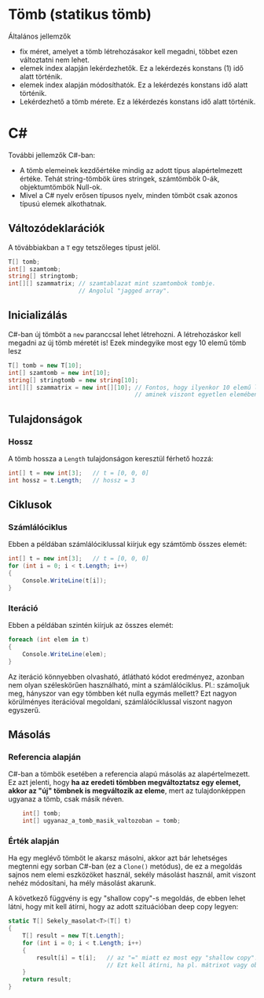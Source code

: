# Tömb (statikus tömb)

Általános jellemzők
- fix méret, amelyet a tömb létrehozásakor kell megadni, többet ezen változtatni nem lehet.
- elemek index alapján lekérdezhetők. Ez a lekérdezés konstans (1) idő alatt történik. 
- elemek index alapján módosíthatók. Ez a lekérdezés konstans idő alatt történik.
- Lekérdezhető a tömb mérete. Ez a lékérdezés konstans idő alatt történik. 

# C\#
További jellemzők C\#-ban:
- A tömb elemeinek kezdőértéke mindig az adott típus alapértelmezett értéke. Tehát string-tömbök üres stringek, számtömbök 0-ák, objektumtömbök Null-ok. 
- Mivel a C\# nyelv erősen típusos nyelv, minden tömböt csak azonos típusú elemek alkothatnak.

## Változódeklarációk
A tövábbiakban a ``T`` egy tetszőleges típust jelöl. 
```cs
T[] tomb;
int[] szamtomb;
string[] stringtomb;
int[][] szammatrix; // szamtablazat mint szamtombok tombje. 
                    // Angolul "jagged array".
```

## Inicializálás
C#-ban új tömböt a ``new`` paranccsal lehet létrehozni. A létrehozáskor kell megadni az új tömb méretét is! Ezek mindegyike most egy 10 elemű tömb lesz
```cs
T[] tomb = new T[10];
int[] szamtomb = new int[10];
string[] stringtomb = new string[10];
int[][] szammatrix = new int[][10]; // Fontos, hogy ilyenkor 10 elemű lesz a tömb, 
                                    // aminek viszont egyetlen elemében sincs még tömb!
```
## Tulajdonságok
### Hossz
A tömb hossza a ``Length`` tulajdonságon keresztül férhető hozzá:
```cs
int[] t = new int[3];   // t = [0, 0, 0]
int hossz = t.Length;   // hossz = 3
```
## Ciklusok

### Számlálóciklus
Ebben a példában számlálóciklussal kiírjuk egy számtömb összes elemét: 
```cs
int[] t = new int[3];   // t = [0, 0, 0]
for (int i = 0; i < t.Length; i++)
{
    Console.WriteLine(t[i]);
}
```

### Iteráció
Ebben a példában szintén kiírjuk az összes elemét:
```cs
foreach (int elem in t)
{
    Console.WriteLine(elem);
}
```
Az iteráció könnyebben olvasható, átlátható kódot eredményez, azonban nem olyan széleskörűen használható, mint a számlálóciklus. Pl.: számoljuk meg, hányszor van egy tömbben két nulla egymás mellett? Ezt nagyon körülményes iterációval megoldani, számlálóciklussal viszont nagyon egyszerű.

## Másolás

### Referencia alapján
C\#-ban a tömbök esetében a referencia alapú másolás az alapértelmezett. 
Ez azt jelenti, hogy **ha az eredeti tömbben megváltoztatsz egy elemet, akkor az "új" tömbnek is megváltozik az eleme**, mert az tulajdonképpen ugyanaz a tömb, csak másik néven.

```cs
    int[] tomb;
    int[] ugyanaz_a_tomb_masik_valtozoban = tomb;
```

### Érték alapján
Ha egy meglévő tömböt le akarsz másolni, akkor azt bár lehetséges megtenni egy sorban C\#-ban (ez a ``Clone()`` metódus), de ez a megoldás sajnos nem elemi eszközöket használ, sekély másolást használ, amit viszont nehéz módosítani, ha mély másolást akarunk. 

A következő függvény is egy "shallow copy"-s megoldás, de ebben lehet látni, hogy mit kell átírni, hogy az adott szituációban deep copy legyen: 
```cs
static T[] Sekely_masolat<T>(T[] t)
{
    T[] result = new T[t.Length];
    for (int i = 0; i < t.Length; i++)
    {
        result[i] = t[i];   // az "=" miatt ez most egy "shallow copy"!
                            // Ezt kell átírni, ha pl. mátrixot vagy objektumtömböt másolunk!
    }
    return result;
}
```
